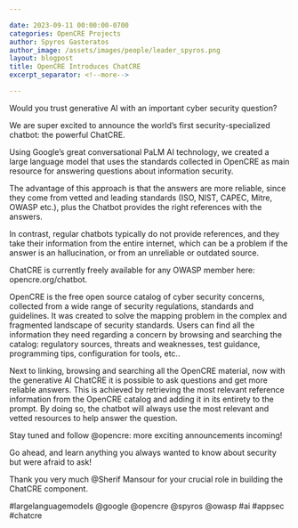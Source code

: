 ```yaml
---

date: 2023-09-11 00:00:00-0700
categories: OpenCRE Projects
author: Spyros Gasteratos
author_image: /assets/images/people/leader_spyros.png
layout: blogpost
title: OpenCRE Introduces ChatCRE
excerpt_separator: <!--more-->

---
```


Would you trust generative AI with an important cyber security question?

We are super excited to announce the world’s first security-specialized chatbot: the powerful ChatCRE.

Using Google’s great conversational PaLM AI technology, we created a large language model that uses the standards collected in OpenCRE as main resource for answering questions about information security.

The advantage of this approach is that the answers are more reliable, since they come from vetted and leading standards (ISO, NIST, CAPEC, Mitre, OWASP etc.), plus the Chatbot provides the right references with the answers.

In contrast, regular chatbots typically do not provide references, and they take their information from the entire internet, which can be a problem if the answer is an hallucination, or from an unreliable or outdated source.
<!--more-->

ChatCRE is currently freely available for any OWASP member here: opencre.org/chatbot.

OpenCRE is the free open source catalog of cyber security concerns, collected from a wide range of security regulations, standards and guidelines. It was created to solve the mapping problem in the complex and fragmented landscape of security standards. Users can find all the information they need regarding a concern by browsing and searching the catalog: regulatory sources, threats and weaknesses, test guidance, programming tips, configuration for tools, etc..

Next to linking, browsing and searching all the OpenCRE material, now with the generative AI ChatCRE it is possible to ask questions and get more reliable answers. This is achieved by retrieving the most relevant reference information from the OpenCRE catalog and adding it in its entirety to the prompt. By doing so, the chatbot will always use the most relevant and vetted resources to help answer the question.

Stay tuned and follow @opencre: more exciting announcements incoming!

Go ahead, and learn anything you always wanted to know about security but were afraid to ask!


Thank you very much @Sherif Mansour for your crucial role in building the ChatCRE component.

#largelanguagemodels  @google @opencre @spyros @owasp #ai #appsec #chatcre
